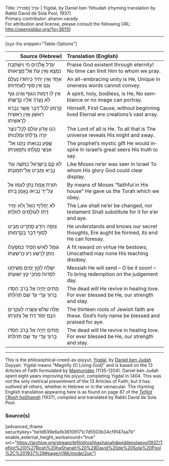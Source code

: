 <html>
<head></head>
<body>
Title: יִגְדַּל (ספרד)‏ | Yigdal, by Daniel ben Yehudah (rhyming translation by Rabbi David de Sola Pool, 1937)<br />
Primary contributor: aharon.varady<br />
For attribution and license, please consult the following URL: <a href="http://opensiddur.org/?p=36110">http://opensiddur.org/?p=36110</a>
<p />
<hr />

[xyz-ihs snippet="Table-Options"]<table style="margin-left: auto; margin-right: auto;" class="draggable">
<thead><tr><th id="x" style="text-align: right;">Source (Hebrew)</th><th style="text-align: left;">Translation (English)</th></tr></thead>
<tbody>
<tr><td style="vertical-align:top;">
<div class="liturgy" lang="he">
יִגְדַּל אֱלֹהִים חַי וְיִשְׁתַּבַּח 
נִמְצָא וְאֵין עֵת אֶל־מְצִֽיאוּתוֹ׃‏
</span></div></td>
 
<td style="vertical-align:top;">
<div class="english" lang="en">
Praise God existent through eternity!
No time can limit Him to whom we pray.
</div></td></tr>


<tr><td style="vertical-align:top;">
<div class="liturgy" lang="he">
אֶחָד וְאֵין יָחִיד כְּיִֽחוּדוֹ 
נֶעְלָם וְגַם אֵין סוֹף לְאַחְדּוּתוֹ׃‏
</span></div></td>
 
<td style="vertical-align:top;">
<div class="english" lang="en">
An all-embracing unity is He,
Unique in oneness words cannot convey.
</div></td></tr>


<tr><td style="vertical-align:top;">
<div class="liturgy" lang="he">
אֵין לוֹ דְמוּת הַגּוּף וְאֵינוֹ גּוּף 
לֹא נַֽעֲרֹךְ אֵלָיו קְדֻשָּׁתוֹ׃
</span></div></td>
 
<td style="vertical-align:top;">
<div class="english" lang="en">
A spirit, holy, bodiless, is He,
No semblance or no image can portray.
</div></td></tr>


<tr><td style="vertical-align:top;">
<div class="liturgy" lang="he">
קַדְמוֹן לְכָל־דָּבָר אֲשֶׁר נִבְרָא 
רִאשׁוֹן וְאֵין רֵאשִׁית לְרֵֽאשִׁיתוֹ׃‏
</span></div></td>
 
<td style="vertical-align:top;">
<div class="english" lang="en">
Himself, First Cause, without beginning lived
Eternal ere creations’s vast array.
</div></td></tr>


<tr><td style="vertical-align:top;">
<div class="liturgy" lang="he">
הִנּוֹ אֲדוֹן עוֹלָם לְכָל־נוֹצָר 
יוֹרֶה גְּדֻלָּתוֹ וּמַלְכוּתוֹ׃‏
</span></div></td>
 
<td style="vertical-align:top;">
<div class="english" lang="en">
The Lord of all is He. To all that is
The universe reveals His might and sway.
</div></td></tr>


<tr><td style="vertical-align:top;">
<div class="liturgy" lang="he">
שֶֽׁפַע נְבוּאָתוֹ נְתָנוֹ אֶל־ 
אַנְשֵׁי סְגֻלָּתוֹ וְתִפְאַרְתּוֹ׃‏
</span></div></td>
 
<td style="vertical-align:top;">
<div class="english" lang="en">
The prophet’s mystic gift He would inspire
In Israel’s great seers His truth to say.
</div></td></tr>


<tr><td style="vertical-align:top;">
<div class="liturgy" lang="he">
לֹא קָם בְּיִשְׂרָאֵל כְּמֹשֶׁה עוֹד 
נָבִיא וּמַבִּיט אֶל־תְּמֽוּנָתוֹ׃‏
</span></div></td>
 
<td style="vertical-align:top;">
<div class="english" lang="en">
Like Moses ne’er was seer in Israel
To whom His glory God could clear display.
</div></td></tr>


<tr><td style="vertical-align:top;">
<div class="liturgy" lang="he">
תּוֹרַת אֱמֶת נָתַן לְעַמּוֹ אֵל 
עַל־יַד נְבִיאוֹ נֶֽאֱמַן בֵּיתוֹ׃
</span></div></td>
 
<td style="vertical-align:top;">
<div class="english" lang="en">
By means of Moses “faithful in His house”
He gave us the Torah which we obey.
</div></td></tr>


<tr><td style="vertical-align:top;">
<div class="liturgy" lang="he">
לֹא יַֽחֲלִיף הָאֵל וְלֹא יָמִיר 
דָּתוֹ לְעוֹלָמִים לְזֽוּלָתוֹ׃
</span></div></td>
 
<td style="vertical-align:top;">
<div class="english" lang="en">
The Law shall ne’er be changed, nor testament
Shall substitute for it for e’er and aye.
</div></td></tr>


<tr><td style="vertical-align:top;">
<div class="liturgy" lang="he">
צוֹפֶה וְיוֹדֵֽעַ סְתָרֵֽינוּ 
מַבִּיט לְסוֹף דָּבָר בְּקַדְמוּתוֹ׃
</span></div></td>
 
<td style="vertical-align:top;">
<div class="english" lang="en">
He understands and knows our secret thoughts,
Ere aught be formed, its end He can foresay.
</div></td></tr>


<tr><td style="vertical-align:top;">
<div class="liturgy" lang="he">
גּוֹמֵל לְאִישׁ חָסִיד כְּמִפְעָלוֹ 
נוֹתֵן לְרָשָׁע רָע כְּרִשְׁעָתוֹ׃
</span></div></td>
 
<td style="vertical-align:top;">
<div class="english" lang="en">
A fit reward on virtue He bestows;
Unscathed may none His teaching disobey.
</div></td></tr>


<tr><td style="vertical-align:top;">
<div class="liturgy" lang="he">
יִשְׁלַח לְקֵץ יָמִים מְשִׁיחֵֽנוּ 
לִפְדּוֹת מְחַכֵּי קֵץ יְשׁוּעָתוֹ׃
</span></div></td>
 
<td style="vertical-align:top;">
<div class="english" lang="en">
Messiah He will send – O be it soon! –
To bring redemption on the judgement day.
</div></td></tr>


<tr><td style="vertical-align:top;">
<div class="liturgy" lang="he">
מֵתִים יְחַיֶּה אֵל בְּרֹב חַסְדּוֹ 
בָּרוּךְ עֲדֵי עַד שֵׁם תְּהִלָּתוֹ׃
</span></div></td>
 
<td style="vertical-align:top;">
<div class="english" lang="en">
The dead will He revive in healing love.
For ever blessed be He, our strength and stay.
</div></td></tr>


<tr><td style="vertical-align:top;">
<div class="liturgy" lang="he">
אֵֽלֶּה שְׁלֹשׁ עֶשְׂרֵה לְעִקָּרִים
הִנָּם יְסוֹד דַּת אֵל וְתֽוֹרָתוֹ׃
</span></div></td>
 
<td style="vertical-align:top;">
<div class="english" lang="en">
The thirteen roots of Jewish faith are these.
God’s holy name be blessed and praised for aye.
</div></td></tr>


<tr><td style="vertical-align:top;">
<div class="liturgy" lang="he">
מֵתִים יְחַיֶּה אֵל בְּרֹב חַסְדּוֹ 
בָּרוּךְ עֲדֵי עַד שֵׁם תְּהִלָּתוֹ׃
</span></div></td>
 
<td style="vertical-align:top;">
<div class="english" lang="en">
The dead will He revive in healing love.
For ever blessed be He, our strength and stay.
</div></td></tr>
</tbody></table>

<hr />

This is the philosophical-creed-as-piyyut, <a href="http://en.wikipedia.org/wiki/Yigdal">Yigdal</a>, by <a href="http://en.wikipedia.org/wiki/Daniel_ben_Judah">Daniel ben Judah</a> Dayyan. Yigdal means "Magnify [O Living God]" and is based on the 13 Articles of Faith formulated by <a href="http://en.wikipedia.org/wiki/Maimonides">Maimonides</a> (1135-1204). Daniel ben Judah spent eight years  improving his piyyut, completing Yigdal in 1404.  This was not the only metrical presentment of the 13 Articles of Faith; but it has outlived all others, whether in Hebrew or in the vernacular. The rhyming English translation appearing here is as found on page 87 of the <em><a href="/?p=27181">Tefilot l'Rosh haShanah</a></em> (1937), compiled and translated by Rabbi David de Sola Pool.

<h3>Source(s)</h3>

[advanced_iframe securitykey="be1d939e6a1b36109171c7d5503b34cf9147aa7b" enable_external_height_workaround="true" src="https://archive.org/stream/tefilotlroshhashanahdaviddesolapool1937/Tefilot%20l%27Rosh%20haShanah%20%28David%20de%20Sola%20Pool%2C%201937%29#page/n186/mode/2up"]

<hr />

&nbsp;
</body>
</html>